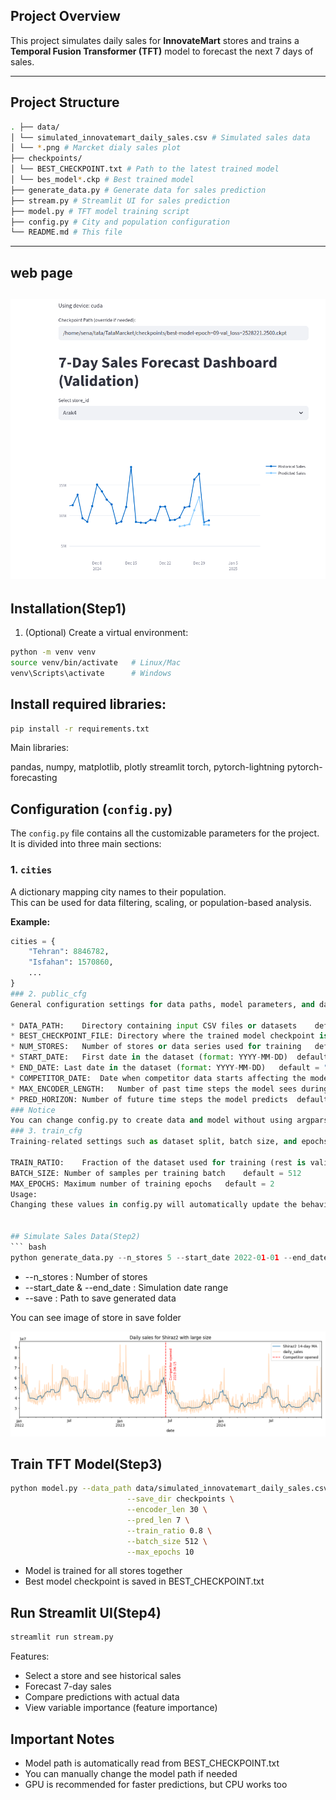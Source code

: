 

## Project Overview
This project simulates daily sales for **InnovateMart** stores and trains a **Temporal Fusion Transformer (TFT)** model to forecast the next 7 days of sales.

---

## Project Structure
``` bash
. ├── data/ 
│ └── simulated_innovatemart_daily_sales.csv # Simulated sales data 
│ └── *.png # Marcket dialy sales plot 
├── checkpoints/ 
│ └── BEST_CHECKPOINT.txt # Path to the latest trained model 
│ └── bes_model*.ckp # Best trained model 
├── generate_data.py # Generate data for sales prediction 
├── stream.py # Streamlit UI for sales prediction 
├── model.py # TFT model training script 
├── config.py # City and population configuration 
└── README.md # This file
```


---

## web page
![UI Screenshot](data/UI_1.png)  
---

## Installation(Step1)
1. (Optional) Create a virtual environment:
```bash
python -m venv venv
source venv/bin/activate   # Linux/Mac
venv\Scripts\activate      # Windows
```
## Install required libraries:
```bash
pip install -r requirements.txt
```

Main libraries:

pandas, numpy, matplotlib, plotly
streamlit
torch, pytorch-lightning
pytorch-forecasting


## Configuration (`config.py`)

The `config.py` file contains all the customizable parameters for the project.  
It is divided into three main sections:

### 1. `cities`
A dictionary mapping city names to their population.  
This can be used for data filtering, scaling, or population-based analysis.

**Example:**
```python
cities = {
    "Tehran": 8846782,
    "Isfahan": 1570860,
    ...
}
### 2. public_cfg
General configuration settings for data paths, model parameters, and date ranges.

* DATA_PATH:	Directory containing input CSV files or datasets	default = "data"
* BEST_CHECKPOINT_FILE:	Directory where the trained model checkpoint is saved	default =  "checkpoints"
* NUM_STORES:	Number of stores or data series used for training	default = 5
* START_DATE:	First date in the dataset (format: YYYY-MM-DD)	default = "2022-01-01"
* END_DATE:	Last date in the dataset (format: YYYY-MM-DD)	default = "2024-12-31"
* COMPETITOR_DATE:	Date when competitor data starts affecting the model	default = "2023-06-15"
* MAX_ENCODER_LENGTH:	Number of past time steps the model sees during training	default = 30
* PRED_HORIZON:	Number of future time steps the model predicts	default = 7
### Notice
You can change config.py to create data and model without using argparser, but if you want spesific data or model you can using argparser
### 3. train_cfg
Training-related settings such as dataset split, batch size, and epochs.

TRAIN_RATIO:	Fraction of the dataset used for training (rest is validation/test)	default = 0.8
BATCH_SIZE:	Number of samples per training batch	default = 512
MAX_EPOCHS:	Maximum number of training epochs	default = 2
Usage:
Changing these values in config.py will automatically update the behavior of both the training script and the prediction (streaming) script without modifying their code.


## Simulate Sales Data(Step2)
``` bash
python generate_data.py --n_stores 5 --start_date 2022-01-01 --end_date 2024-12-31 --save ./data
```

* --n_stores : Number of stores
* --start_date & --end_date : Simulation date range
* --save : Path to save generated data

You can see image of store in save folder

![store Screenshot](data/UI.png)  

## Train TFT Model(Step3)
``` bash
python model.py --data_path data/simulated_innovatemart_daily_sales.csv \
                          --save_dir checkpoints \
                          --encoder_len 30 \
                          --pred_len 7 \
                          --train_ratio 0.8 \
                          --batch_size 512 \
                          --max_epochs 10
```
* Model is trained for all stores together
* Best model checkpoint is saved in BEST_CHECKPOINT.txt

## Run Streamlit UI(Step4)
``` bash
streamlit run stream.py
```
Features:

* Select a store and see historical sales
* Forecast 7-day sales
* Compare predictions with actual data
* View variable importance (feature importance)

## Important Notes
* Model path is automatically read from BEST_CHECKPOINT.txt
* You can manually change the model path if needed
* GPU is recommended for faster predictions, but CPU works too
